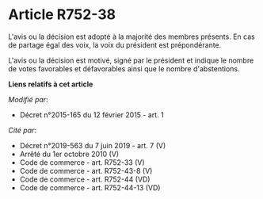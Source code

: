 # Article R752-38

L'avis ou la décision est adopté à la majorité des membres présents. En cas de partage égal des voix, la voix du président
est prépondérante.

L'avis ou la décision est motivé, signé par le président et indique le nombre de votes favorables et défavorables ainsi que
le nombre d'abstentions.

**Liens relatifs à cet article**

_Modifié par_:

  - Décret n°2015-165 du 12 février 2015 - art. 1

_Cité par_:

  - Décret n°2019-563 du 7 juin 2019 - art. 7 (V)
  - Arrêté du 1er octobre 2010 (V)
  - Code de commerce - art. R752-33 (V)
  - Code de commerce - art. R752-43-8 (V)
  - Code de commerce - art. R752-44 (VD)
  - Code de commerce - art. R752-44-13 (VD)
